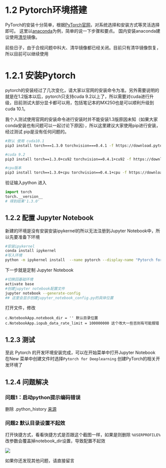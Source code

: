# 1.2 Pytorch环境搭建
PyTorch的安装十分简单，根据[PyTorch官网](https://pytorch.org/)，对系统选择和安装方式等灵活选择即可。
这里以[anaconda](https://www.anaconda.com/)为例，简单的说一下步骤和要点。
国内安装anaconda建议使用[清华](https://mirrors.tuna.tsinghua.edu.cn/help/anaconda/)镜像。

前些日子，由于合规问题中科大、清华镜像都已经关闭。目前只有清华镜像恢复，所以目前可以继续使用

# 1.2.1 安装Pytorch
pytorch的安装经过了几次变化，请大家以官网的安装命令为准。另外需要说明的就是在1.2版本以后，pytorch只支持cuda 9.2以上了，所以需要对cuda进行升级，目前测试大部分显卡都可以用，包括笔记本的MX250也是可以顺利升级到cuda 10.1。

我个人测试使用官网的安装命令进行安装时并不能安装1.3版原因未知（如果大家conda安装也有问题可以一起讨论下原因），所以这里建议大家使用pip进行安装，经过测试 pip是没有任何问题的。
```bash
#默认 使用 cuda10.1
pip3 install torch===1.3.0 torchvision===0.4.1 -f https://download.pytorch.org/whl/torch_stable.

#cuda 9.2
pip3 install torch==1.3.0+cu92 torchvision==0.4.1+cu92 -f https://download.pytorch.org/whl/torch_stable.html

#cpu版本
pip3 install torch==1.3.0+cpu torchvision==0.4.1+cpu -f https://download.pytorch.org/whl/torch_stable.html
```


验证输入python 进入
```python
import torch
torch.__version__
# 得到结果'1.3.0'
```

## 1.2.2 配置 Jupyter Notebook
新建的环境是没有安装安装ipykernel的所以无法注册到Jupyter Notebook中，所以先要准备下环境
```bash
#安装ipykernel
conda install ipykernel
#写入环境
python -m ipykernel install  --name pytorch --display-name "Pytorch for Deeplearning"
```
下一步就是定制 Jupyter Notebook
```bash
#切换回基础环境
activate base
#创建jupyter notebook配置文件
jupyter notebook --generate-config
## 这里会显示创建jupyter_notebook_config.py的具体位置
```
打开文件，修改
```
c.NotebookApp.notebook_dir = '' 默认目录位置
c.NotebookApp.iopub_data_rate_limit = 100000000 这个改大一些否则有可能报错
```

## 1.2.3 测试
至此 Pytorch 的开发环境安装完成，可以在开始菜单中打开Jupyter Notebook 在New 菜单中创建文件时选择`Pytorch for Deeplearning` 创建PyTorch的相关开发环境了

## 1.2.4 问题解决

### 问题1：启动python提示编码错误

删除 .python_history [来源](http://tantai.org/posts/install-keras-pytorch-jupyter-notebook-Anaconda-window-10-cpu/)
### 问题2 默认目录设置不起效
打开快捷方式，看看快捷方式是否跟这个截图一样，如果是则删除 `%USERPROFILE%` 改参数会覆盖掉notebook_dir设置，导致配置不起效

![](/media/editor/pic1_20200508111348915592.png)

如果你还发现其他问题，请直接留言
